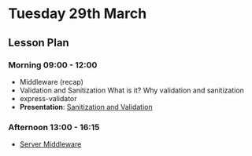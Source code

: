 # Tuesday 29th March

## Lesson Plan

### Morning 09:00 - 12:00

+ Middleware (recap)
+ Validation and Sanitization
    What is it?
    Why validation and sanitization
+ express-validator
+ **Presentation**: [Sanitization and Validation](https://docs.google.com/presentation/d/1UI0E2XBfOyIQzqACBDe4kZEu005M26mteiXC3BojzFQ/edit?usp=sharing)

### Afternoon 13:00 - 16:15

+ [Server Middleware](https://github.com/DigitalCareerInstitute/BE-Server-Middleware)
